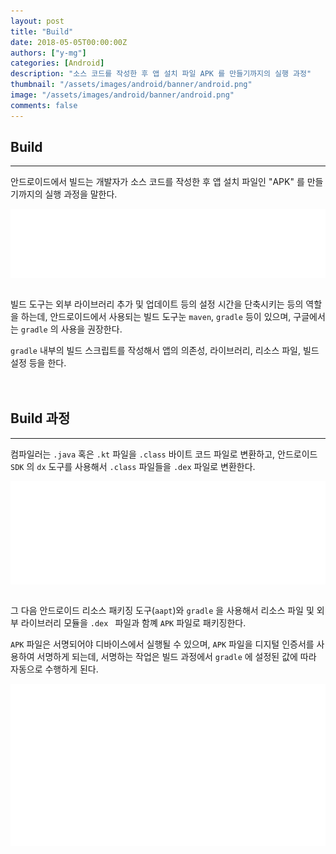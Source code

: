 ```yaml
---
layout: post
title: "Build"
date: 2018-05-05T00:00:00Z
authors: ["y-mg"]
categories: [Android]
description: "소스 코드를 작성한 후 앱 설치 파일 APK 를 만들기까지의 실행 과정"
thumbnail: "/assets/images/android/banner/android.png"
image: "/assets/images/android/banner/android.png"
comments: false
---
```


## Build
***
안드로이드에서 빌드는 개발자가 소스 코드를 작성한 후 앱 설치 파일인 "APK" 를 만들기까지의 실행 과정을 말한다.
<br/>

<div style="
background-color: #ffffff;
background-image: url(/assets/images/android/content/android-build.png);
background-size: contain;
background-repeat: no-repeat;
background-position: center center;
">
<img src="/assets/images/android/content/android-build.png" style="visibility: hidden;" />
</div>
<br/>

빌드 도구는 외부 라이브러리 추가 및 업데이트 등의 설정 시간을 단축시키는 등의 역할을 하는데, 안드로이드에서 사용되는 빌드 도구눈 `maven`, `gradle` 등이 있으며, 구글에서는 `gradle` 의 사용을 권장한다.
<br/>

`gradle` 내부의 빌드 스크립트를 작성해서 앱의 의존성, 라이브러리, 리소스 파일, 빌드 설정 등을 한다.
<br/>
<br/>
<br/>



## Build 과정
***
컴파일러는 `.java` 혹은 `.kt` 파일을 `.class` 바이트 코드 파일로 변환하고, 안드로이드 `SDK` 의 `dx` 도구를 사용해서 `.class` 파일들을 `.dex` 파일로 변환한다.
<br/>

<div style="
background-color: #ffffff;
background-image: url(/assets/images/android/content/android-build-process-01.png);
background-size: contain;
background-repeat: no-repeat;
background-position: center center;
">
<img src="/assets/images/android/content/android-build-process-01.png" style="visibility: hidden;" />
</div>
<br/>

그 다음 안드로이드 리소스 패키징 도구(`aapt`)와 `gradle` 을 사용해서 리소스 파일 및 외부 라이브러리 모듈을 `.dex ` 파일과 함꼐 `APK` 파일로 패키징한다.
<br/>

`APK` 파일은 서명되어야 디바이스에서 실행될 수 있으며, `APK` 파일을 디지털 인증서를 사용하여 서명하게 되는데, 서명하는 작업은 빌드 과정에서 `gradle` 에 설정된 값에 따라 자동으로 수행하게 된다. 
<br/>

<div style="
background-color: #ffffff;
background-image: url(/assets/images/android/content/android-build-process-02.png);
background-size: contain;
background-repeat: no-repeat;
background-position: center center;
">
<img src="/assets/images/android/content/android-build-process-02.png" style="visibility: hidden;" />
</div>
<br/>